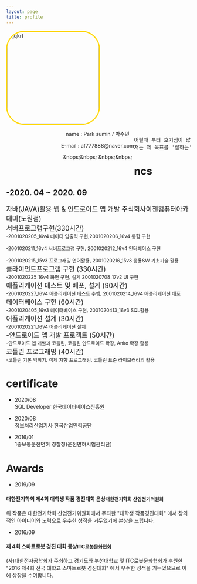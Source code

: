 ```yaml
---
layout: page
title: profile
---
```

<style>
.black-link:hover{
  color : #BFFF00;
}
  .black-link{
    color: #424242;

font-size: 1.2em;

  }
</style>
<div style="float:left">
<img style="
border: 3px solid gold;
border-radius: 50px;
-moz-border-radius: 50px;
-khtml-border-radius: 50px;
-webkit-border-radius: 50px;
"
src="../public/aaa.jpg" width="250px" height="250px" alt="qkrt" />
</div>
<div style="float:left; margin-left:150px" align="center">
<p>  name : Park sumin / 박수민</p>
<p>  E-mail : af777888@naver.com</p>
<p> <a class="black-link" href="https://github.com/parknnna"><i class="fab fa-github"></i></a>
 &nbps;&nbps;
    <a class="black-link" href="https://www.instagram.com/park_nnna/"><i class="fab fa-instagram"></i></a>
    &nbps;&nbps;
    <a class="black-link" href="https://www.facebook.com/profile.php?id=100003474619952"><i class="fab fa-facebook"></i></a>
</p>
</div>

<div style="margin-top: 300px">
<pre class="message">
어릴때 부터 호기심이 많은 성격에 만들어 보았던 간단한 계산기 프로그램으로 무언가를 만드는 것의 재미를 느끼게 되었고 그때부터 개발자를 꿈꾸게 되었습니다. 그래서 대학교도 컴퓨터공학과를 가게 되었고 자연스럽게 많은것을 개발하게 될 수 있었습니다. 그 중 Javascript가 가지고 있는 가능성과 다양성에 매력을 느끼게 되어 웹 어플리케이션 개발자가 되기 위해 많은 노력을 하고 있습니다.
저는 제 목표를 '잘하는' 개발자로 삼아서 더 공부하고 있습니다. 경력을 쌓은 개발자는 경력만 쌓이면 자연스럽게 되지만 '잘하는'개발자는 경력뿐만 아니라 매일 공부하여 개발자로써 더 높은 곳을 바라보고 있기 때문입니다 . 저는 계속 공부하여 '잘하는'개발자로써 남고 싶습니다.
</pre>
</div>

# ncs
<font size=2px>  </font>
## -2020. 04 ~ 2020. 09
<font size=4px>자바(JAVA)활용 웹 & 안드로이드 앱 개발 주식회사이젠컴퓨터아카데미(노원점)<br>
서버프로그램구현(330시간)<br></font>
<font size=2px>
-2001020205_16v4 데이터 입출력 구현,2001020206_16v4 통합 구현<br>

-2001020211_16v4 서버프로그램 구현, 2001020212_16v4 인터페이스 구현<br>

-2001020215_15v3 프로그래밍 언어활용, 2001020216_15v3 응용SW 기초기술 활용<br>
</font><font size=4px>
클라이언트프로그램 구현 (330시간)<br></font>
<font size=2px>
-2001020225_16v4 화면 구현, 설계 2001020708_17v2 UI 구현<br>
</font><font size=4px>
애플리케이션 테스트 및 배포, 설계 (90시간)<br></font>
<font size=2px>
-2001020227_16v4 애플리케이션 테스트 수행, 2001020214_16v4 애플리케이션 배포<br>
</font><font size=4px>
데이터베이스 구현 (60시간)<br></font>
<font size=2px>
-2001020405_16v3 데이터베이스 구현, 2001020413_16v3 SQL활용<br>
</font><font size=4px>
어플리케이션 설계 (30시간)<br></font>
<font size=2px>
-2001020221_16v4 어플리케이션 설계<br>
</font><font size=4px>
-안드로이드 앱 개발 프로젝트 (50시간)<br></font>
<font size=2px>
-안드로이드 앱 개발과 코틀린, 코틀린 안드로이드 확장, Anko 확장 활용<br>
</font><font size=4px>
코틀린 프로그래밍 (40시간)<br></font>
<font size=2px>
-코틀린 기본 익히기, 객체 지향 프로그래밍, 코틀린 표준 라이브러리의 활용<br>
</font>


# certificate
- 2020/08 <br>
  SQL Developer 한국데이터베이스진흥원

-  2020/08<br>
  정보처리산업기사 한국산업인력공단

-  2016/01<br>
  1종보통운전면허 경찰청(운전면허시험관리단)



# Awards
- 2019/09<br>
#### 대한전기학회 제4회 대학생 작품 경진대회 은상<font size="2">대한전기학회 산업전기의원회</font>

  위 작품은 대한전기학회 산업전기위원회에서 주최한 "대학생 작품경진대회" 에서 창의적인 아이디어와 노력으로 우수한 성적을 거두었기에 본상을 드립니다.

- 2016/09
#### 제 4회 스마트로봇 경진 대회 동상<font size="2">ITC로봇문화협회</font>

  (사)대한전자공학회가 주최하고 경기도와 부천대학교 및 ITC로봇문화협회가 후원한 "2016 제4회 전국 대학교 스마트로봇 경진대회" 에서 우수한 성적을 거두었으므로 이에 상장을 수여합니다.
